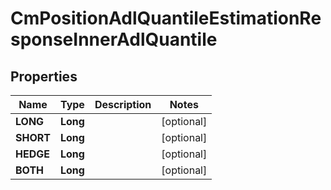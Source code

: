 

# CmPositionAdlQuantileEstimationResponseInnerAdlQuantile


## Properties

| Name | Type | Description | Notes |
|------------ | ------------- | ------------- | -------------|
|**LONG** | **Long** |  |  [optional] |
|**SHORT** | **Long** |  |  [optional] |
|**HEDGE** | **Long** |  |  [optional] |
|**BOTH** | **Long** |  |  [optional] |



